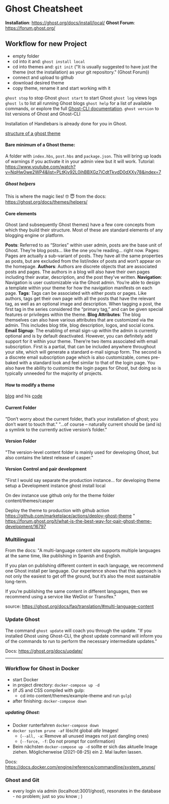 # Ghost Cheatsheet

**Installation**: https://ghost.org/docs/install/local/
**Ghost Forum**: https://forum.ghost.org/


## Workflow for new Project

- empty folder
- cd into it and: `ghost install local`
- cd into themes and: `git init`
  ("It is usually suggested to have just the theme (not the installation) as your git repository." (Ghost Forum))
- connect and upload to github 
- download desired theme
- copy theme, rename it and start working with it

`ghost stop` to stop Ghost
`ghost start` to start Ghost
`ghost log` views logs
`ghost ls` to list all running Ghost blogs
`ghost help` for a list of available commands, or explore the full [Ghost-CLI documentation](https://ghost.org/docs/api/v3/ghost-cli/).
`ghost version` to list versions of Ghost and Ghost-CLI


Installation of Handlebars is already done for you in Ghost.

[structure of a ghost theme](https://ghost.org/docs/api/v3/handlebars-themes/structure/)

#### Bare minimum of a Ghost theme:
A folder with `index.hbs`, `post.hbs` and `package.json`. This will bring up loads of warnings if you activate it in your admin view but it will work. Tutorial: https://www.youtube.com/watch?v=NqHw0we2WP4&list=PLtKjv92L0ihBBXGz7iCdtTkvdD0dXXy78&index=7 

##### Ghost helpers
This is where the magic lies! 🤓 😇
from the docs: https://ghost.org/docs/themes/helpers/

#### Core elements
Ghost (and subsequently Ghost themes) have a few core concepts from which they build their structure. Most of these are standard elements of any blogging engine or platform.

**Posts**: Referred to as “Stories” within user admin, posts are the base unit of Ghost. They’re blog posts… like the one you’re reading… right now.
Pages: Pages are actually a sub-variant of posts. They have all the same properties as posts, but are excluded from the list/index of posts and won’t appear on the homepage.
**Authors**: Authors are discrete objects that are associated posts and pages. The authors in a blog will also have their own pages including their avatar, description, and the post they’ve written.
**Navigation**: Navigation is user customizable via the Ghost admin. You’re able to design a template within your theme for how the navigation manifests on each page.
**Tags**: Tags can be associated with either posts or pages. Like authors, tags get their own page with all the posts that have the relevant tag, as well as an optional image and description. When tagging a post, the first tag in the series considered the “primary tag,” and can be given special features or privileges within the theme.
**Blog Attributes**: The blog themselves can also have various attributes that are customized via the admin. This includes blog title, blog description, logos, and social icons.
**Email Signup**: The enabling of email sign-up within the admin is currently optional and is by default deactivated. However, you can definitely add support for it within your theme. There’re two items associated with email subscription. First is a partial, that can be included anywhere throughout your site, which will generate a standard e-mail signup form. The second is a discrete email subscription page which is also customizable, comes pre-baked with a standard look and feel similar to that of the login page.
You also have the ability to customize the login pages for Ghost, but doing so is typically unneeded for the majority of projects.

#### How to modify a theme

[blog](https://stanislas.blog/2018/02/my-custom-ghost-theme/) and his [code](https://github.com/angristan/Casper-XYZ/blob/master/assets/css/custom.css)


#### Current Folder
"Don’t worry about the current folder, that’s your installation of ghost; you don’t want to touch that."
"...of course – naturally current should be (and is) a symlink to the currently active version’s folder."

#### Version Folder
"The version-level content folder is mainly used for developing Ghost, but also contains the latest release of casper."


#### Version Control and pair development

"First I would say separate the production instance…
for developing theme setup a Development instance ghost install local

On dev instance use github only for the theme folder content/themes/casper

Deploy the theme to production with github action https://github.com/marketplace/actions/deploy-ghost-theme "
https://forum.ghost.org/t/what-is-the-best-way-for-pair-ghost-theme-development/16797

### Multilingual
From the docs: "A multi-language content site supports multiple languages at the same time, like publishing in Spanish and English.

If you plan on publishing different content in each language, we recommend one Ghost install per language. Our experience shows that this approach is not only the easiest to get off the ground, but it’s also the most sustainable long-term.

If you’re publishing the same content in different languages, then we recommend using a service like WeGlot or Transifex."

source: https://ghost.org/docs/faq/translation/#multi-language-content


### Update Ghost
The command `ghost update` will coach you through the update.
"If you installed Ghost using Ghost-CLI, the ghost update command will inform you of the commands to run to perform the necessary intermediate updates."

Docs: https://ghost.org/docs/update/ 

___


### Workflow for Ghost in Docker
- start Docker
- in project directory: `docker-compose up -d`
- (if JS and CSS compiled with gulp: 
  - cd into content/themes/example-theme and run `gulp`)
- after finishing: `docker-compose down`


##### updating Ghost:
- Docker runterfahren `docker-compose down`
- `docker system prune -af` löscht global _alle_ Images! 
  - (`--all, -a`: Remove all unused images not just dangling ones)
  - (`--force, -f`:	Do not prompt for confirmation)
- Beim nächsten `docker-compose up -d` sollte er sich das aktuelle Image ziehen.
Möglicherweise (2021-08-25) ein 2. Mal laufen lassen.

Docs: https://docs.docker.com/engine/reference/commandline/system_prune/


### Ghost and Git
- every login via admin (localhost:3001/ghost), resonates in the database - no problem; just so you know ; ) 